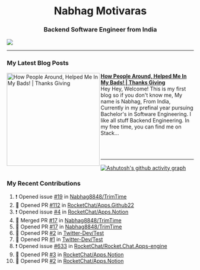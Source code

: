  
<h1 align="center">Nabhag Motivaras</h1>
<h3 align="center">Backend Software Engineer from India</h3>

<img src="Twitter header - 2.png"/>

 <hr>
 
### My Latest Blog Posts 
<!-- HASHNODE_BLOG:START -->
<p align="left">
<a href="https://nabhagmotivaras.hashnode.dev//experience-2022" title="How People Around, Helped Me In My Bads!  | Thanks Giving"><img src="https://cdn.hashnode.com/res/hashnode/image/stock/unsplash/d1956810eb099b7959df44d932fa9fe4.jpeg" alt="How People Around, Helped Me In My Bads!  | Thanks Giving" width="250px" align="left" /></a>
<a href="https://nabhagmotivaras.hashnode.dev//experience-2022" title="How People Around, Helped Me In My Bads!  | Thanks Giving"><strong>How People Around, Helped Me In My Bads!  | Thanks Giving</strong></a>
<br/> Hey Hey, Welcome! This is my first blog so if you don't know me, My name is Nabhag, From India, Currently in my prefinal year pursuing Bachelor's in Software Engineering. I like all stuff Backend Engineering. In my free time, you can find me on Stack... </p> <br/> <br/>
<!-- HASHNODE_BLOG:END -->
<p align=left> 
 <hr>
 
   [![Ashutosh's github activity graph](https://github-readme-activity-graph.cyclic.app/graph?username=Nabhag8848&bg_color=000000&color=ffffff&line=26a269&point=c01c28&area=true&hide_border=true)](https://github.com/ashutosh00710/github-readme-activity-graph)
 
 ### My Recent Contributions

<!--START_SECTION:activity-->
1. ❗ Opened issue [#19](https://github.com/Nabhag8848/TrimTime/issues/19) in [Nabhag8848/TrimTime](https://github.com/Nabhag8848/TrimTime)
2. 💪 Opened PR [#112](https://github.com/RocketChat/Apps.Github22/pull/112) in [RocketChat/Apps.Github22](https://github.com/RocketChat/Apps.Github22)
3. ❗ Opened issue [#4](https://github.com/RocketChat/Apps.Notion/issues/4) in [RocketChat/Apps.Notion](https://github.com/RocketChat/Apps.Notion)
4. 🎉 Merged PR [#17](https://github.com/Nabhag8848/TrimTime/pull/17) in [Nabhag8848/TrimTime](https://github.com/Nabhag8848/TrimTime)
5. 💪 Opened PR [#17](https://github.com/Nabhag8848/TrimTime/pull/17) in [Nabhag8848/TrimTime](https://github.com/Nabhag8848/TrimTime)
6. 💪 Opened PR [#2](https://github.com/Twitter-Dev/Test/pull/2) in [Twitter-Dev/Test](https://github.com/Twitter-Dev/Test)
7. 💪 Opened PR [#1](https://github.com/Twitter-Dev/Test/pull/1) in [Twitter-Dev/Test](https://github.com/Twitter-Dev/Test)
8. ❗ Opened issue [#633](https://github.com/RocketChat/Rocket.Chat.Apps-engine/issues/633) in [RocketChat/Rocket.Chat.Apps-engine](https://github.com/RocketChat/Rocket.Chat.Apps-engine)
9. 💪 Opened PR [#3](https://github.com/RocketChat/Apps.Notion/pull/3) in [RocketChat/Apps.Notion](https://github.com/RocketChat/Apps.Notion)
10. 💪 Opened PR [#2](https://github.com/RocketChat/Apps.Notion/pull/2) in [RocketChat/Apps.Notion](https://github.com/RocketChat/Apps.Notion)
<!--END_SECTION:activity-->
 
 </p>
 
  <br> <br>
  



